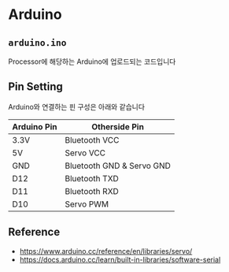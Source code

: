 # Arduino

## `arduino.ino`

Processor에 해당하는 Arduino에 업로드되는 코드입니다

## Pin Setting

Arduino와 연결하는 핀 구성은 아래와 같습니다

Arduino Pin | Otherside Pin
----|----
3.3V|Bluetooth VCC
  5V|Servo VCC
 GND|Bluetooth GND & Servo GND
 D12|Bluetooth TXD
 D11|Bluetooth RXD
 D10|Servo PWM

## Reference

- https://www.arduino.cc/reference/en/libraries/servo/
- https://docs.arduino.cc/learn/built-in-libraries/software-serial
